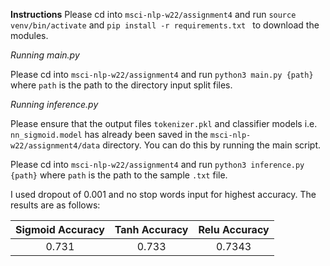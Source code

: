 **Instructions**
Please cd into `msci-nlp-w22/assignment4` and run `source venv/bin/activate` and `pip install -r requirements.txt ` to download the modules.

*Running main.py*

Please cd into `msci-nlp-w22/assignment4` and run `python3 main.py {path}` where `path` is the path to the directory 
input split files.

*Running inference.py*

Please ensure that the output files `tokenizer.pkl` and classifier models i.e. `nn_sigmoid.model` has already been saved in the `msci-nlp-w22/assignment4/data` directory.
You can do this by running the main script.

Please cd into `msci-nlp-w22/assignment4` and run `python3 inference.py {path}` where `path` is the 
path to the sample `.txt` file.

I used dropout of 0.001 and no stop words input for highest accuracy. The results are as follows:

| Sigmoid Accuracy | Tanh Accuracy | Relu Accuracy |
|:----------:|:-------------:|:------:|
| 0.731 |    0.733   |  0.7343 |
    